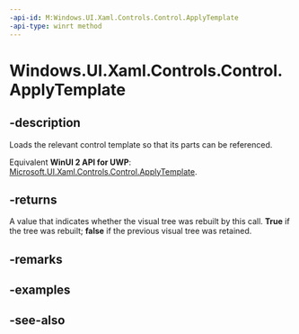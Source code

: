 ```yaml
---
-api-id: M:Windows.UI.Xaml.Controls.Control.ApplyTemplate
-api-type: winrt method
---
```


<!-- Method syntax
public bool ApplyTemplate()
-->

# Windows.UI.Xaml.Controls.Control.ApplyTemplate

## -description
Loads the relevant control template so that its parts can be referenced.

Equivalent **WinUI 2 API for UWP**: [Microsoft.UI.Xaml.Controls.Control.ApplyTemplate](/windows/winui/api/microsoft.ui.xaml.controls.control.applytemplate).

## -returns
A value that indicates whether the visual tree was rebuilt by this call. **True** if the tree was rebuilt; **false** if the previous visual tree was retained.

## -remarks

## -examples

## -see-also
